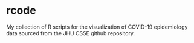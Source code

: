 # rcode
My collection of R scripts for the visualization of COVID-19 epidemiology data sourced from the JHU CSSE github repository.
